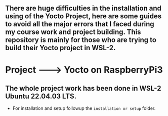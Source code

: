 ## There are huge difficulties in the installation and using of the Yocto Project, here are some guides to avoid all the major errors that I faced during my course work and project building. This repository is mainly for those who are trying to build their Yocto project in WSL-2.

# Project ---> Yocto on RaspberryPi3
## The whole project work has been done in WSL-2 Ubuntu 22.04.03 LTS.
* For installation and setup followup the ```installation or setup``` folder.
